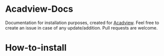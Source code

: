# Acadview-Docs
Documentation for installation purposes, created for [Acadview](http://acadview.com/). Feel free to create an issue in case of any update/addition. Pull requests are welcome.
# How-to-install
